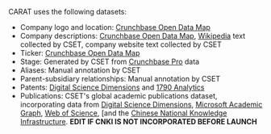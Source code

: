 CARAT uses the following datasets:
- Company logo and location: [Crunchbase Open Data Map](https://data.crunchbase.com/v3.1/docs/open-data-map)
- Company descriptions: [Crunchbase Open Data Map](https://data.crunchbase.com/v3.1/docs/open-data-map), [Wikipedia](https://wikipedia.org) text collected by CSET, company website text collected by CSET
- Ticker: [Crunchbase Open Data Map](https://data.crunchbase.com/v3.1/docs/open-data-map)
- Stage: Generated by CSET from [Crunchbase Pro](https://www.crunchbase.com) data
- Aliases: Manual annotation by CSET
- Parent-subsidiary relationships: Manual annotation by CSET
- Patents: [Digital Science Dimensions](https://www.dimensions.ai) and [1790 Analytics](https://1790analytics.com)
- Publications: CSET's global academic publications dataset, incorporating data from [Digital Science Dimensions](https://www.dimensions.ai/), [Microsoft Academic Graph](https://www.microsoft.com/en-us/research/project/microsoft-academic-graph/), [Web of Science](https://clarivate.com/webofsciencegroup/solutions/web-of-science/), [and the [Chinese National Knowledge Infrastructure](http://eng.oversea.cnki.net/). **EDIT IF CNKI IS NOT INCORPORATED BEFORE LAUNCH**

